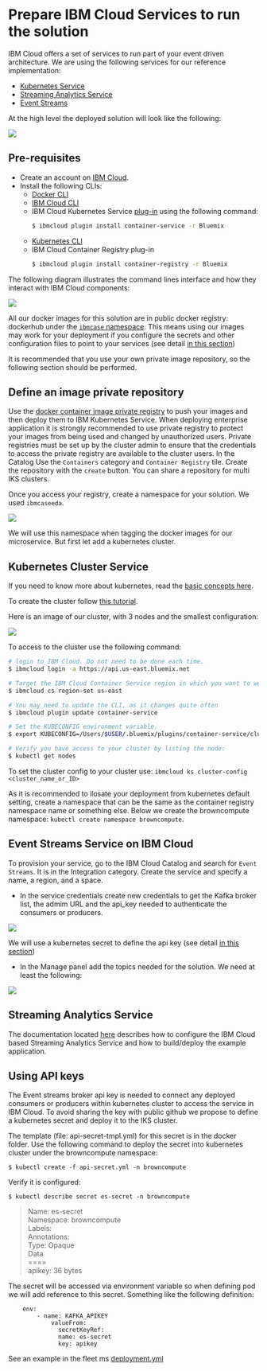 # Prepare IBM Cloud Services to run the solution

IBM Cloud offers a set of services to run part of your event driven architecture. We are using the following services for our reference implementation:
* [Kubernetes Service](https://cloud.ibm.com/containers-kubernetes/catalog/cluster)
* [Streaming Analytics Service](https://cloud.ibm.com/catalog/services/streaming-analytics)
* [Event Streams](https://cloud.ibm.com/catalog/services/event-streams)

At the high level the deployed solution will look like the following:

![](ic-deployment.png)  

## Pre-requisites

* Create an account on [IBM Cloud](https://cloud.ibm.com).
* Install the following CLIs:
    * [Docker CLI](https://docs.docker.com/install/)
    * [IBM Cloud CLI](https://cloud.ibm.com/docs/cli/reference/ibmcloud/download_cli.html#install_use)
    * IBM Cloud Kubernetes Service [plug-in](https://cloud.ibm.com/docs/cli/reference/ibmcloud/extend_cli.html#plug-ins) using the following command:
      ```sh
      $ ibmcloud plugin install container-service -r Bluemix
      ```
    * [Kubernetes CLI](https://kubernetes.io/docs/tasks/tools/install-kubectl/)
    * IBM Cloud Container Registry plug-in
      ```sh
      $ ibmcloud plugin install container-registry -r Bluemix
      ```

The following diagram illustrates the command lines interface and how they interact with IBM Cloud components:

![](ic-cli-comp.png)

All our docker images for this solution are in public docker registry: dockerhub under the [`ibmcase` namespace](https://cloud.docker.com/u/ibmcase). This means using our images may work for your deployment if you configure the secrets and other configuration files to point to your services (see detail [in this section](#using-api-keys)) 

It is recommended that you use your own private image repository, so the following section should be performed.

## Define an image private repository

Use the [docker container image private registry](https://console.bluemix.net/containers-kubernetes/catalog/registry) to push your images and then deploy them to IBM Kubernetes Service. When deploying enterprise application it is strongly recommended to use private registry to protect your images from being used and changed by unauthorized users. Private registries must be set up by the cluster admin to ensure that the credentials to access the private registry are available to the cluster users. In the Catalog Use the `Containers` category and `Container Registry` tile. Create the repository with the `create` button. You can share a repository for multi IKS clusters.

Once you access your registry, create a namespace for your solution. We used `ibmcaseeda`. 

![](iks-registry-ns.png)

We will use this namespace when tagging the docker images for our microservice. But first let add a kubernetes cluster.

## Kubernetes Cluster Service

If you need to know more about kubernetes, read the [basic concepts here](https://kubernetes.io/docs/tutorials/kubernetes-basics/).

To create the cluster follow [this tutorial](https://console.bluemix.net/docs/containers/cs_tutorials.html#cs_cluster_tutorial).

Here is an image of our cluster, with 3 nodes and the smallest configuration:

![](./iks-cluster.png) 

To access to the cluster use the following command:
```sh
# login to IBM Cloud. Do not need to be done each time.
$ ibmcloud login -a https://api.us-east.bluemix.net

# Target the IBM Cloud Container Service region in which you want to work.
$ ibmcloud cs region-set us-east

# You may need to update the CLI, as it changes quite often
$ ibmcloud plugin update container-service

# Set the KUBECONFIG environment variable.
$ export KUBECONFIG=/Users/$USER/.bluemix/plugins/container-service/clusters/fabio-wdc-07/kube-config-wdc07-fabio-wdc-07.yml

# Verify you have access to your cluster by listing the node:
$ kubectl get nodes
```

To set the cluster config to your cluster use: `ibmcloud ks cluster-config <cluster_name_or_ID>`

As it is recommended to ilosate your deployment from kubernetes default setting, create a namespace that can be the same as the container registry namespace name or something else. Below we create the browncompute namespace: `kubectl create namespace browncompute`.


##  Event Streams Service on IBM Cloud

To provision your service, go to the IBM Cloud Catalog and search for `Event Streams`. It is in the Integration category. Create the service and specify a name, a region, and a space. 

* In the service credentials create new credentials to get the Kafka broker list, the admim URL and the api_key needed to authenticate the consumers or producers.

 ![](./IES-IC-credentials.png)

 We will use a kubernetes secret to define the api key (see detail [in this section](#using-api-keys))
* In the Manage panel add the topics needed for the solution. We need at least the following:

 ![](./IES-IC-topics.png) 


## Streaming Analytics Service

The documentation located [here](https://github.com/ibm-cloud-architecture/refarch-kc-streams#application-development-and-deployment) describes how to configure the IBM Cloud based Streaming Analytics Service and how to build/deploy the example application. 


## Using API keys
The Event streams broker api key is needed to connect any deployed consumers or producers within kubernetes cluster to access the service in IBM Cloud. To avoid sharing the key with public github we propose to define a kubernetes secret and deploy it to the IKS cluster.

The template (file: api-secret-tmpl.yml) for this secret is in the docker folder. Use the following command to deploy the secret into kubernetes cluster under the browncompute namespace:

```
$ kubectl create -f api-secret.yml -n browncompute
```

Verify it is configured:
```
$ kubectl describe secret es-secret -n browncompute
```
> Name:         es-secret  
 Namespace:    browncompute  
 Labels:       <none>  
 Annotations:  <none>  
 Type:  Opaque  
 Data  
 ====  
 apikey:  36 bytes  

The secret will be accessed via environment variable so when defining pod we will add reference to this secret. Something like the following definition:

```
    env:
        - name: KAFKA_APIKEY
            valueFrom:
              secretKeyRef:
              name: es-secret
              key: apikey
```

See an example in the fleet ms [deployment.yml]()
